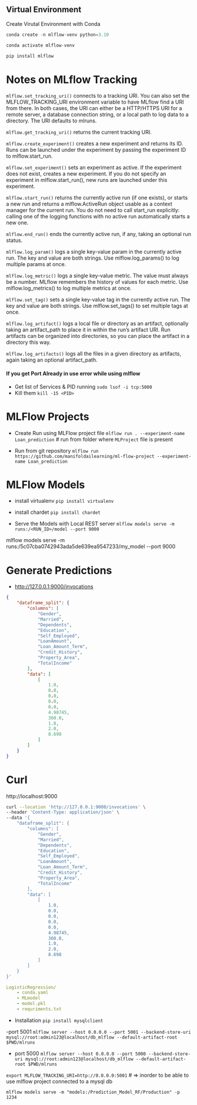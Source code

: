 
## Virtual Environment
Create Virutal Environment with Conda

```python
conda create -n mlflow-venv python=3.10
```

```python
conda activate mlflow-venv
```

```python
pip install mlflow
```

# Notes on MLflow Tracking
`mlflow.set_tracking_uri()` connects to a tracking URI. You can also set the MLFLOW_TRACKING_URI environment variable to have MLflow find a URI from there. In both cases, the URI can either be a HTTP/HTTPS URI for a remote server, a database connection string, or a local path to log data to a directory. The URI defaults to mlruns.

`mlflow.get_tracking_uri()` returns the current tracking URI.

`mlflow.create_experiment()` creates a new experiment and returns its ID. Runs can be launched under the experiment by passing the experiment ID to mlflow.start_run.

`mlflow.set_experiment()` sets an experiment as active. If the experiment does not exist, creates a new experiment. If you do not specify an experiment in mlflow.start_run(), new runs are launched under this experiment.

`mlflow.start_run()` returns the currently active run (if one exists), or starts a new run and returns a mlflow.ActiveRun object usable as a context manager for the current run. You do not need to call start_run explicitly: calling one of the logging functions with no active run automatically starts a new one.

`mlflow.end_run()` ends the currently active run, if any, taking an optional run status.

`mlflow.log_param()` logs a single key-value param in the currently active run. The key and value are both strings. Use mlflow.log_params() to log multiple params at once.

`mlflow.log_metric()` logs a single key-value metric. The value must always be a number. MLflow remembers the history of values for each metric. Use mlflow.log_metrics() to log multiple metrics at once.

`mlflow.set_tag()` sets a single key-value tag in the currently active run. The key and value are both strings. Use mlflow.set_tags() to set multiple tags at once.

`mlflow.log_artifact()` logs a local file or directory as an artifact, optionally taking an artifact_path to place it in within the run’s artifact URI. Run artifacts can be organized into directories, so you can place the artifact in a directory this way.

`mlflow.log_artifacts()` logs all the files in a given directory as artifacts, again taking an optional artifact_path.





#### If you get Port Already in use error while using mlflow
- Get list of Services & PID running
`sudo lsof -i tcp:5000 `
- Kill them
`kill -15 <PID>`


# MLFlow Projects

- Create Run using MLFlow project file
`mlflow run . --experiment-name Loan_prediction`  # run from folder where `MLProject` file is present

- Run from git repository
`mlflow run https://github.com/manifoldailearning/ml-flow-project --experiment-name Loan_prediction` 

# MLFlow Models
- install virtualenv
`pip install virtualenv`

- install chardet
`pip install chardet`

- Serve the Models with Local REST server
`mlflow models serve -m runs:/<RUN_ID>/model --port 9000`


mlflow models serve -m runs:/5c07cba0742943ada5de639ea9547233/my_model --port 9000



# Generate Predictions
- http://127.0.0.1:9000/invocations

```json
{
    "dataframe_split": {
        "columns": [
            "Gender",
            "Married",
            "Dependents",
            "Education",
            "Self_Employed",
            "LoanAmount",
            "Loan_Amount_Term",
            "Credit_History",
            "Property_Area",
            "TotalIncome"
        ],
        "data": [
            [
                1.0,
                0.0,
                0.0,
                0.0,
                0.0,
                4.98745,
                360.0,
                1.0,
                2.0,
                8.698
            ]
        ]
    }
}
```

# Curl

http://localhost:9000

```bash
curl --location 'http://127.0.0.1:9000/invocations' \
--header 'Content-Type: application/json' \
--data '{
    "dataframe_split": {
        "columns": [
            "Gender",
            "Married",
            "Dependents",
            "Education",
            "Self_Employed",
            "LoanAmount",
            "Loan_Amount_Term",
            "Credit_History",
            "Property_Area",
            "TotalIncome"
        ],
        "data": [
            [
                1.0,
                0.0,
                0.0,
                0.0,
                0.0,
                4.98745,
                360.0,
                1.0,
                2.0,
                8.698
            ]
        ]
    }
}'
```
```yaml
LogisticRegression/
    - conda.yaml
    - MLmodel
    - model.pkl
    - requriments.txt
```

- Installation
`pip install mysqlclient`

-port 5001
`mlflow server --host 0.0.0.0 --port 5001 --backend-store-uri mysql://root:admin123@localhost/db_mlflow --default-artifact-root $PWD/mlruns`

- port 5000
`mlflow server --host 0.0.0.0 --port 5000 --backend-store-uri mysql://root:admin123@localhost/db_mlflow --default-artifact-root $PWD/mlruns`



`export MLFLOW_TRACKING_URI=http://0.0.0.0:5001`  # => inorder to be able to use mlflow project connected to a mysql db

`mlflow models serve -m "models:/Prediction_Model_RF/Production" -p 1234`

